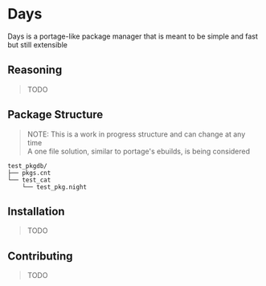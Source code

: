 # Days

Days is a portage-like package manager that is meant to be simple and fast but still extensible

Reasoning
---------
> TODO

Package Structure
-----------------
> NOTE: This is a work in progress structure and can change at any time<br>
> A one file solution, similar to portage's ebuilds, is being considered
```
test_pkgdb/
├── pkgs.cnt
└── test_cat
    └── test_pkg.night
```

Installation
------------
> TODO

Contributing
------------
> TODO

